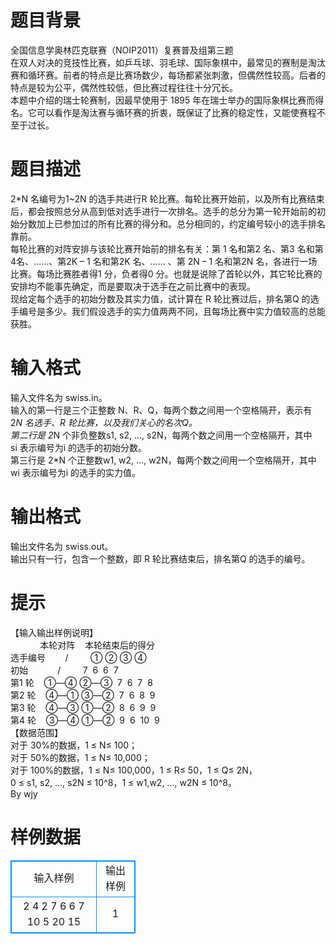 # 

 
 # 题目背景 
全国信息学奥林匹克联赛（NOIP2011）复赛普及组第三题<BR>在双人对决的竞技性比赛，如乒乓球、羽毛球、国际象棋中，最常见的赛制是淘汰赛和循环赛。前者的特点是比赛场数少，每场都紧张刺激，但偶然性较高。后者的特点是较为公平，偶然性较低，但比赛过程往往十分冗长。<BR>本题中介绍的瑞士轮赛制，因最早使用于&nbsp;1895&nbsp;年在瑞士举办的国际象棋比赛而得名。它可以看作是淘汰赛与循环赛的折衷，既保证了比赛的稳定性，又能使赛程不至于过长。<BR> 

 
 # 题目描述 
2*N&nbsp;名编号为1~2N&nbsp;的选手共进行R&nbsp;轮比赛。每轮比赛开始前，以及所有比赛结束后，都会按照总分从高到低对选手进行一次排名。选手的总分为第一轮开始前的初始分数加上已参加过的所有比赛的得分和。总分相同的，约定编号较小的选手排名靠前。<BR>每轮比赛的对阵安排与该轮比赛开始前的排名有关：第&nbsp;1&nbsp;名和第2&nbsp;名、第3&nbsp;名和第4名、……、第2K&nbsp;–&nbsp;1&nbsp;名和第2K&nbsp;名、……&nbsp;、第&nbsp;2N&nbsp;–&nbsp;1&nbsp;名和第2N&nbsp;名，各进行一场比赛。每场比赛胜者得1&nbsp;分，负者得0&nbsp;分。也就是说除了首轮以外，其它轮比赛的安排均不能事先确定，而是要取决于选手在之前比赛中的表现。<BR>现给定每个选手的初始分数及其实力值，试计算在&nbsp;R&nbsp;轮比赛过后，排名第Q&nbsp;的选手编号是多少。我们假设选手的实力值两两不同，且每场比赛中实力值较高的总能获胜。<BR> 

 
 # 输入格式 
输入文件名为&nbsp;swiss.in。<BR>输入的第一行是三个正整数&nbsp;N、R、Q，每两个数之间用一个空格隔开，表示有2*N&nbsp;名选手、R&nbsp;轮比赛，以及我们关心的名次Q。<BR>第二行是&nbsp;2*N&nbsp;个非负整数s1,&nbsp;s2,&nbsp;…,&nbsp;s2N，每两个数之间用一个空格隔开，其中si&nbsp;表示编号为i&nbsp;的选手的初始分数。<BR>第三行是&nbsp;2*N&nbsp;个正整数w1,&nbsp;w2,&nbsp;…,&nbsp;w2N，每两个数之间用一个空格隔开，其中wi&nbsp;表示编号为i&nbsp;的选手的实力值。<BR> 

 
 # 输出格式 
输出文件名为&nbsp;swiss.out。<BR>输出只有一行，包含一个整数，即&nbsp;R&nbsp;轮比赛结束后，排名第Q&nbsp;的选手的编号。<BR> 

 
 # 提示 
【输入输出样例说明】<BR>&nbsp;&nbsp;&nbsp;&nbsp;&nbsp;&nbsp;&nbsp;&nbsp;&nbsp;&nbsp;&nbsp;&nbsp;本轮对阵&nbsp;&nbsp;&nbsp;&nbsp;本轮结束后的得分<BR>选手编号&nbsp;&nbsp;&nbsp;&nbsp;&nbsp;&nbsp;&nbsp;&nbsp;/&nbsp;&nbsp;&nbsp;&nbsp;&nbsp;&nbsp;&nbsp;&nbsp;&nbsp;①&nbsp;②&nbsp;③&nbsp;④<BR>初始&nbsp;&nbsp;&nbsp;&nbsp;&nbsp;&nbsp;&nbsp;&nbsp;&nbsp;&nbsp;&nbsp;&nbsp;/&nbsp;&nbsp;&nbsp;&nbsp;&nbsp;&nbsp;&nbsp;&nbsp;&nbsp;7&nbsp;&nbsp;6&nbsp;&nbsp;6&nbsp;&nbsp;7<BR>第1&nbsp;轮&nbsp;&nbsp;&nbsp;&nbsp;①—④&nbsp;②—③&nbsp;&nbsp;7&nbsp;&nbsp;6&nbsp;&nbsp;7&nbsp;&nbsp;8<BR>第2&nbsp;轮&nbsp;&nbsp;&nbsp;&nbsp;④—①&nbsp;③—②&nbsp;&nbsp;7&nbsp;&nbsp;6&nbsp;&nbsp;8&nbsp;&nbsp;9<BR>第3&nbsp;轮&nbsp;&nbsp;&nbsp;&nbsp;④—③&nbsp;①—②&nbsp;&nbsp;8&nbsp;&nbsp;6&nbsp;&nbsp;9&nbsp;&nbsp;9<BR>第4&nbsp;轮&nbsp;&nbsp;&nbsp;&nbsp;③—④&nbsp;①—②&nbsp;&nbsp;9&nbsp;&nbsp;6&nbsp;&nbsp;10&nbsp;&nbsp;9<BR>【数据范围】<BR>对于&nbsp;30%的数据，1&nbsp;≤&nbsp;N≤&nbsp;100；<BR>对于&nbsp;50%的数据，1&nbsp;≤&nbsp;N≤&nbsp;10,000；<BR>对于&nbsp;100%的数据，1&nbsp;≤&nbsp;N≤&nbsp;100,000，1&nbsp;≤&nbsp;R≤&nbsp;50，1&nbsp;≤&nbsp;Q≤&nbsp;2N，0&nbsp;≤&nbsp;s1,&nbsp;s2,&nbsp;…,&nbsp;s2N&nbsp;≤&nbsp;10^8，1&nbsp;≤&nbsp;w1,w2,&nbsp;…,&nbsp;w2N&nbsp;≤&nbsp;10^8。<BR>By&nbsp;wjy 
# 样例数据
<style>
        table,table tr th, table tr td { border:1px solid #0094ff; }
        table { width: 200px; min-height: 25px; line-height: 25px; text-align: center; border-collapse: collapse;}   
    </style>
<table>
	<tr>
		<td>输入样例</td>
		<td>输出样例</td>
	</tr>
<tr><td>2 4 2
7 6 6 7
10 5 20 15
</td><td>1</td></tr></table>

